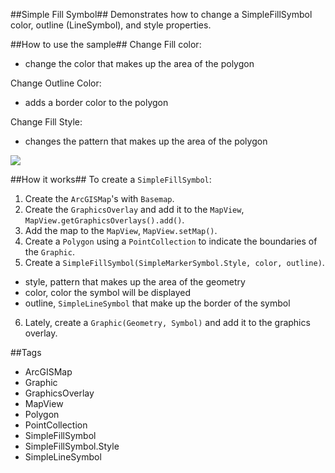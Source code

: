 ##Simple Fill Symbol##
Demonstrates how to change a SimpleFillSymbol color, outline (LineSymbol), and style properties.

##How to use the sample##
Change Fill color:
  - change the color that makes up the area of the polygon

Change Outline Color:
  - adds a border color to the polygon

Change Fill Style:
  - changes the pattern that makes up the area of the polygon

![](SimpleFillSymbolSample.png)

##How it works##
 To create a `SimpleFillSymbol`:

1. Create the `ArcGISMap`'s with `Basemap`.
2. Create the `GraphicsOverlay` and add it to the `MapView`, `MapView.getGraphicsOverlays().add()`.
3. Add the map to the `MapView`, `MapView.setMap()`. 
4. Create a `Polygon` using a `PointCollection` to indicate the boundaries of the `Graphic`. 
5. Create a `SimpleFillSymbol(SimpleMarkerSymbol.Style, color, outline)`.
  - style, pattern that makes up the area of the geometry 
  - color, color the symbol will be displayed
  - outline, `SimpleLineSymbol` that make up the border of the symbol
6. Lately, create a `Graphic(Geometry, Symbol)` and add it to the graphics overlay.
 
##Tags
- ArcGISMap
- Graphic
- GraphicsOverlay
- MapView
- Polygon
- PointCollection
- SimpleFillSymbol
- SimpleFillSymbol.Style
- SimpleLineSymbol
